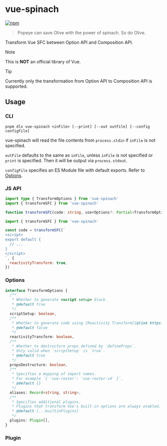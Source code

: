 # vue-spinach

[![npm](https://img.shields.io/npm/v/vue-spinach.svg)](https://www.npmjs.com/package/vue-spinach)

> Popeye can save Olive with the power of spinach. So do Olive.

Transform Vue SFC between Option API and Composition API.

> [!NOTE]
> This is **NOT** an official library of Vue.

> [!TIP]
> Currently only the transformation from Option API to Composition API is supported.

## Usage

### CLI

```shell
pnpm dlx vue-spinach <inFile> [--print] [--out outFile] [--config configFile]
```

vue-spinach will read the file contents from `process.stdin` if `inFile` is not specified.

`outFile` defaults to the same as `inFile`, unless `inFile` is not specified or `print` is specified. Then it will be output via `process.stdout`.

`configFile` specifies an ES Module file with default exports. Refer to [Options](#options).

### JS API

```ts
import type { TransformOptions } from 'vue-spinach'
import { transformSFC } from 'vue-spinach'

function transformSFC(code: string, userOptions?: Partial<TransformOptions>): string
```

```js
import { transformSFC } from 'vue-spinach'

const code = transformSFC(`
<script>
export default {
  // ...
}
</script>
`, {
  reactivityTransform: true,
})
```

### Options

```ts
interface TransformOptions {
  /**
   * Whether to generate <script setup> block.
   * @default true
   */
  scriptSetup: boolean,
  /**
   * Whether to generate code using [Reactivity Transform]{@link https://vue-macros.dev/features/reactivity-transform.html}.
   * @default false
   */
  reactivityTransform: boolean,
  /**
   * Whether to destructure props defined by `defineProps`.
   * Only valid when `scriptSetup` is `true`.
   * @default true
   */
  propsDestructure: boolean,
  /**
   * Specifies a mapping of import names.
   * For example `{ 'vue-router': 'vue-router-v4' }`.
   * @default {}
   */
  aliases: Record<string, string>,
  /**
   * Specifies additional plugins.
   * Plugins that transform Vue's built-in options are always enabled.
   * @default [...builtinPlugins]
   */
  plugins: Plugin[],
}
```

### Plugin
